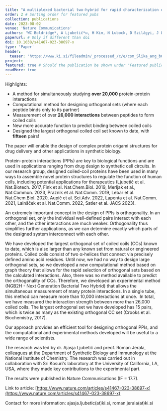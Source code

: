 ```yaml
---
title: "A multiplexed bacterial two-hybrid for rapid characterization of protein–protein interactions and iterative protein design"
order: 2 # Sorting order for featured pubs
collection: publications
date: 2023-08-02
venue: 'Nature Communications'
authors: 'WC Boldridge*, A Ljubetič*✉, H Kim, N Lubock, D Szilágyi, J Lee, A Brodnik, J Jerala✉, S Kosuri✉'
paperurl: # Only if different than doi
doi: 10.1038/s41467-023-38697-x
type: 'Paper'
header:
  teaser: 'https://www.ki.si/fileadmin/_processed_/c/e/csm_Slika_ang_b688f181f3.jpg'
project: 
featured: true # Should the publication be shown under "Featured publications" at the top of page
readMore: true
---
```


Highlights:

*   A method for simultaneously studying **over 20,000** protein-protein interactions
*   Computational method for designing orthogonal sets (where each peptide binds only to its partner)
*   Measurement of over **26,000 interactions** between peptides to form coiled coils
*   New more accurate function to predict binding between coiled coils
*   Designed the largest orthogonal coiled coil set known to date, with **fifteen** pairs!

The paper will enable the design of complex protein origami structures for drug delivery and other applications in synthetic biology.

Protein-protein interactions (PPIs) are key to biological functions and are used in applications ranging from drug design to synthetic cell circuits. In our research group, designed coiled-coil proteins have been used in many ways to assemble novel protein structures to regulate the function of human cells, including potential applications for therapeutics (Ljubetič et al. Nat.Biotech. 2017, Fink et al. Nat.Chem.Biol. 2019, Merljak et al., Nat.Commun. 2023, Praznik et al. Nat.Comm. 2019, Lebar et al. Nat.Chem.Biol. 2020, Aupič et al. Sci.Adv. 2022, Lapenta et al. Nat.Comm. 2021, Lainšček et al. Nat.Comm. 2022, Satler et al. JACS 2023).

An extremely important concept in the design of PPIs is orthogonality. In an orthogonal set, only the individual well-defined pairs interact with each other, and the other interactions are much weaker. Orthogonality thus simplifies further applications, as we can determine exactly which parts of the designed system interconnect with each other.

We have developed the largest orthogonal set of coiled coils (CCs) known to date, which is also larger than any known set from natural or engineered proteins. Coiled coils consist of two α-helices that connect via precisely defined amino acid residues. Until now, we had no way to design large orthogonal sets, so we developed a new computational method based on graph theory that allows for the rapid selection of orthogonal sets based on the calculated interactions. Also, there was no method available to predict the orthogonality of CCs. Therefore, we developed an experimental method (NGB2H - Next Generation Bacterial Two Hybrid) that allows the simultaneous measurement of many protein interactions. In a single tube, this method can measure more than 10,000 interactions at once.  In total, we have measured the interaction strength between more than 26,000 coiled coils. The largest orthogonal set we have developed has 15 pairs, which is twice as many as the existing orthogonal CC set (Crooks et al. Biochemistry, 2017).

Our approach provides an efficient tool for designing orthogonal PPIs, and the computational and experimental methods developed will be useful to a wide range of scientists.

The research was led by dr. Ajasja Ljubetič and preof. Roman Jerala, colleagues at the Department of Synthetic Biology and Immunology at the National Institute of Chemistry. The research was carried out in collaboration with Sri Kosuri's laboratory at the University of California, LA, USA, where they made key contributions to the experimental part.

The results were published in Nature Communications (IF = 17.7).

Link to article: [https://www.nature.com/articles/s41467-023-38697-x](https://www.nature.com/articles/s41467-023-38697-x)

Contact for more information: ajasja.ljubetic(at)ki.si, roman.jerala(at)ki.si